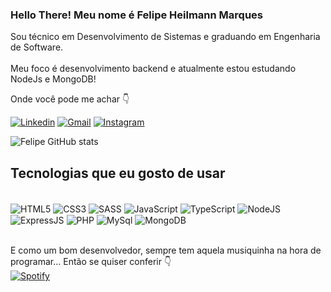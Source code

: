 ### Hello There! Meu nome é Felipe Heilmann Marques 

Sou técnico em Desenvolvimento de Sistemas e graduando em Engenharia de Software.
<br/>
<br/>
Meu foco é desenvolvimento backend e atualmente estou estudando NodeJs e MongoDB!

Onde você pode me achar 👇

[![Linkedin](https://img.shields.io/badge/LinkedIn-0077B5?style=for-the-badge&logo=linkedin&logoColor=white)](https://www.linkedin.com/in/felipe-heilmann-marques-a98534203/)
[![Gmail](https://img.shields.io/badge/Gmail-D14836?style=for-the-badge&logo=gmail&logoColor=white)](mailto:felipeheilmannm@gmail.com)
[![Instagram](https://img.shields.io/badge/Instagram-E4405F?style=for-the-badge&logo=instagram&logoColor=white)](https://www.instagram.com/felipeheilmann/)

![Felipe GitHub stats](https://github-readme-stats-git-masterrstaa-rickstaa.vercel.app/api?username=FelipeHeilmann&&show_icons=true&theme=synthwave)

## Tecnologias que eu gosto de usar

<div style="display: inline_block"><br/>
  <img align="center" src="https://img.shields.io/badge/HTML5-E34F26?style=for-the-badge&logo=html5&logoColor=white" alt= HTML5>
  <img align="center" src="https://img.shields.io/badge/CSS3-1572B6?style=for-the-badge&logo=css3&logoColor=white" alt= CSS3>
  <img align="center" src="https://img.shields.io/badge/Sass-CC6699?style=for-the-badge&logo=sass&logoColor=white" alt= SASS>
  <img align="center" src="https://img.shields.io/badge/JavaScript-F7DF1E?style=for-the-badge&logo=javascript&logoColor=black" alt= JavaScript>
  <img align="center" src="https://img.shields.io/badge/TypeScript-007ACC?style=for-the-badge&logo=typescript&logoColor=white" alt= TypeScript>
  <img align="center" src="https://img.shields.io/badge/Node.js-43853D?style=for-the-badge&logo=node.js&logoColor=white" alt= NodeJS>
  <img align="center" src="https://img.shields.io/badge/Express.js-404D59?style=for-the-badge" alt= ExpressJS>
  <img align="center" src="https://img.shields.io/badge/PHP-777BB4?style=for-the-badge&logo=php&logoColor=white" alt= PHP>
  <img align="center" src="https://img.shields.io/badge/MySQL-00000F?style=for-the-badge&logo=mysql&logoColor=white" alt= MySql>
  <img align="center" src="https://img.shields.io/badge/MongoDB-4EA94B?style=for-the-badge&logo=mongodb&logoColor=white" alt= MongoDB> 
</div><br/>

E como um bom desenvolvedor, sempre tem aquela musiquinha na hora de programar... Então se quiser conferir 👇
<br/>
[![Spotify](https://img.shields.io/badge/Spotify-1ED760?&style=for-the-badge&logo=spotify&logoColor=white)](https://open.spotify.com/user/felipeheilmann?si=c4a8abe863f14bc3)




